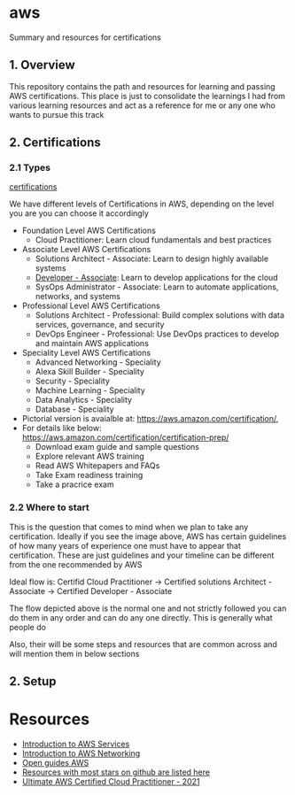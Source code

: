 # aws
Summary and resources for certifications

## 1. Overview

This repository contains the path and resources for learning and passing AWS certifications. This place is just to consolidate the learnings I had from various learning resources and act as a reference for me or any one who wants to pursue this track  

## 2. Certifications

### 2.1 Types 

[certifications](linkhere)

 We have different levels of Certifications in AWS, depending on the level you are you can choose it accordingly
 - Foundation Level AWS Certifications
   - Cloud Practitioner: Learn cloud fundamentals and best practices
 - Associate Level AWS Certifications
   - Solutions Architect - Associate: Learn to design highly available systems
   - [Developer - Associate](https://aws.amazon.com/certification/certified-developer-associate/): Learn to develop applications for the cloud
   - SysOps Administrator - Associate: Learn to automate applications, networks, and systems
 - Professional Level AWS Certifications
   - Solutions Architect - Professional: Build complex solutions with data services, governance, and security
   - DevOps Engineer - Professional: Use DevOps practices to develop and maintain AWS applications
 - Speciality Level AWS Certifications
   - Advanced Networking - Speciality
   - Alexa Skill Builder - Speciality
   - Security - Speciality
   - Machine Learning - Speciality
   - Data Analytics - Speciality
   - Database - Speciality
 - Pictorial version is avaialble at: https://aws.amazon.com/certification/, 
 - For details like below: https://aws.amazon.com/certification/certification-prep/
   - Download exam guide and sample questions
   - Explore relevant AWS training
   - Read AWS Whitepapers and FAQs
   - Take Exam readiness training
   - Take a pracrice exam

### 2.2 Where to start

This is the question that comes to mind when we plan to take any certification. Ideally if you see the image above, AWS has certain guidelines of how many years of experience one must have to appear that certification. These are just guidelines and your timeline can be different from the one recommended by AWS

Ideal flow is:
 Certifid Cloud Practitioner -> Certified solutions Architect - Associate -> Certified Developer - Associate

The flow depicted above is the normal one and not strictly followed you can do them in any order and can do any one directly. This is generally what people do  

Also, their will be some steps and resources that are common across and will mention them in below sections


## 2. Setup



# Resources

 - [Introduction to AWS Services](https://www.youtube.com/watch?v=Z3SYDTMP3ME)
 - [Introduction to AWS Networking](https://www.youtube.com/watch?v=XZbvQWkpJTI)
 - [Open guides AWS](https://github.com/open-guides/og-aws)
 - [Resources with most stars on github are listed here](https://github.com/donnemartin/awesome-aws)
 - [Ultimate AWS Certified Cloud Practitioner - 2021](https://www.udemy.com/course/aws-certified-cloud-practitioner-new/)

